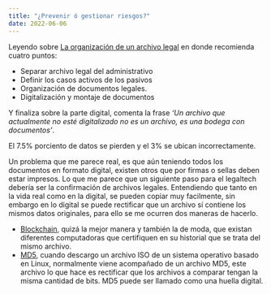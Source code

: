 ```yaml
---
title: "¿Prevenir ó gestionar riesgos?"
date: 2022-06-06
---
```


Leyendo sobre [La organización de un archivo legal](https://www.odiseolegal.com/organizacion-archivo-legal/) en donde recomienda cuatro puntos:

- Separar archivo legal del administrativo
- Definir los casos activos de los pasivos
- Organización de documentos legales.
- Digitalización y montaje de documentos


Y finaliza sobre la parte digital, comenta la frase *‘Un archivo que actualmente no esté digitalizado no es un archivo, es una bodega con documentos’*.

El 7.5% porciento de datos se pierden y el 3% se ubican incorrectamente.

Un problema que me parece real, es que aún teniendo todos los documentos en formato digital, existen otros que por firmas o sellas deben estar impresos. Lo que me parece que un siguiente paso para el legaltech debería ser la confirmación de archivos legales. Entendiendo que tanto en la vida real como en la digital, se pueden copiar muy facilmente, sin embargo en lo digital se puede rectificar que un archivo sí contiene los mismos datos originales, para ello se me ocurren dos maneras de hacerlo.

- [Blockchain](https://es.wikipedia.org/wiki/Cadena_de_bloques), quizá la mejor manera y también la de moda, que existan diferentes computadoras que certifiquen en su historial que se trata del mismo archivo.
- [MD5](https://es.wikipedia.org/wiki/MD5), cuando descargo un archivo ISO de un sistema operativo basado en Linux, normalmente viene acompañado de un archivo MD5, este archivo lo que hace es rectificar que los archivos a comparar tengan la misma cantidad de bits. MD5 puede ser llamado como una huella digital.

